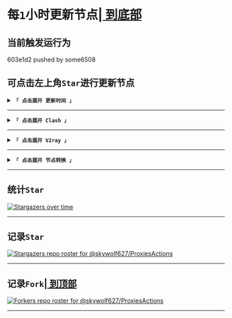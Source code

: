 # <span id="top">每`1`小时更新节点|[	到底部	](#bottom)</span>
## 当前触发运行为
 603e1d2	pushed	by	some6508	
## 可点击左上角`Star`进行更新节点
<details><summary><code><strong>「 点击展开 更新时间 」</strong></code></summary>

****
|最近更新时间|
| :----: |
|2024年02月15日·周4·12点15分09秒.283毫秒|
|下次更新时间|
2024年02月15日·周4·13点15分09秒.286毫秒

</details>

****
<details><summary><code><strong>「 点击展开 Clash 」</strong></code></summary>

****
|	π	|原链接|加速①|加速②|
| :----: | :----: | :----: | :----: |
|	0	|[raw](https://raw.githubusercontent.com/some6508/all/master/cv)|[jsdelivr](https://cdn.jsdelivr.net/gh/some6508/all@master/cv)|[staticdn](https://raw.staticdn.net/some6508/all/master/cv)|
|	1	|[raw](https://raw.githubusercontent.com/some6508/all/master/c)|[jsdelivr](https://cdn.jsdelivr.net/gh/some6508/all@master/c)|[staticdn](https://raw.staticdn.net/some6508/all/master/c)|
|	2	|[raw](https://raw.githubusercontent.com/some6508/all/master/c2)|[jsdelivr](https://cdn.jsdelivr.net/gh/some6508/all@master/c2)|[staticdn](https://raw.staticdn.net/some6508/all/master/c2)|
|	3	|[raw](https://raw.githubusercontent.com/some6508/all/master/c3)|[jsdelivr](https://cdn.jsdelivr.net/gh/some6508/all@master/c3)|[staticdn](https://raw.staticdn.net/some6508/all/master/c3)|
|	4	|[raw](https://raw.githubusercontent.com/some6508/all/master/c4)|[jsdelivr](https://cdn.jsdelivr.net/gh/some6508/all@master/c4)|[staticdn](https://raw.staticdn.net/some6508/all/master/c4)|
|	5	|[raw](https://raw.githubusercontent.com/some6508/all/master/c5)|[jsdelivr](https://cdn.jsdelivr.net/gh/some6508/all@master/c5)|[staticdn](https://raw.staticdn.net/some6508/all/master/c5)|
|	6	|[raw](https://raw.githubusercontent.com/some6508/all/master/c6)|[jsdelivr](https://cdn.jsdelivr.net/gh/some6508/all@master/c6)|[staticdn](https://raw.staticdn.net/some6508/all/master/c6)|
|	7	|[raw](https://raw.githubusercontent.com/some6508/all/master/c7)|[jsdelivr](https://cdn.jsdelivr.net/gh/some6508/all@master/c7)|[staticdn](https://raw.staticdn.net/some6508/all/master/c7)|

****
````
https://raw.githubusercontent.com/some6508/all/master/c
https://raw.githubusercontent.com/some6508/all/master/c2
https://raw.githubusercontent.com/some6508/all/master/c3
https://raw.githubusercontent.com/some6508/all/master/c4
https://raw.githubusercontent.com/some6508/all/master/c5
https://raw.githubusercontent.com/some6508/all/master/c6
https://raw.githubusercontent.com/some6508/all/master/c7
````
</details>

****
<details><summary><code><strong>「 点击展开 V2ray 」</strong></code></summary>

****
|	π	|原链接|加速①|加速②|
| :----: | :----: | :----: | :----: |
|	0	|[raw](https://raw.githubusercontent.com/some6508/all/master/vc)|[jsdelivr](https://cdn.jsdelivr.net/gh/some6508/all@master/vc)|[staticdn](https://raw.staticdn.net/some6508/all/master/vc)|
|	1	|[raw](https://raw.githubusercontent.com/some6508/all/master/v)|[jsdelivr](https://cdn.jsdelivr.net/gh/some6508/all@master/v)|[staticdn](https://raw.staticdn.net/some6508/all/master/v)|
|	2	|[raw](https://raw.githubusercontent.com/some6508/all/master/v2)|[jsdelivr](https://cdn.jsdelivr.net/gh/some6508/all@master/v2)|[staticdn](https://raw.staticdn.net/some6508/all/master/v2)|
|	3	|[raw](https://raw.githubusercontent.com/some6508/all/master/v3)|[jsdelivr](https://cdn.jsdelivr.net/gh/some6508/all@master/v3)|[staticdn](https://raw.staticdn.net/some6508/all/master/v3)|
|	4	|[raw](https://raw.githubusercontent.com/some6508/all/master/v4)|[jsdelivr](https://cdn.jsdelivr.net/gh/some6508/all@master/v4)|[staticdn](https://raw.staticdn.net/some6508/all/master/v4)|
|	5	|[raw](https://raw.githubusercontent.com/some6508/all/master/v5)|[jsdelivr](https://cdn.jsdelivr.net/gh/some6508/all@master/v5)|[staticdn](https://raw.staticdn.net/some6508/all/master/v5)|
|	6	|[raw](https://raw.githubusercontent.com/some6508/all/master/v6)|[jsdelivr](https://cdn.jsdelivr.net/gh/some6508/all@master/v6)|[staticdn](https://raw.staticdn.net/some6508/all/master/v6)|
|	7	|[raw](https://raw.githubusercontent.com/some6508/all/master/v7)|[jsdelivr](https://cdn.jsdelivr.net/gh/some6508/all@master/v7)|[staticdn](https://raw.staticdn.net/some6508/all/master/v7)|
|	8	|[raw](https://raw.githubusercontent.com/some6508/all/master/v8)|[jsdelivr](https://cdn.jsdelivr.net/gh/some6508/all@master/v8)|[staticdn](https://raw.staticdn.net/some6508/all/master/v8)|
|	9	|[raw](https://raw.githubusercontent.com/some6508/all/master/v9)|[jsdelivr](https://cdn.jsdelivr.net/gh/some6508/all@master/v9)|[staticdn](https://raw.staticdn.net/some6508/all/master/v9)|
|	10	|[raw](https://raw.githubusercontent.com/some6508/all/master/v10)|[jsdelivr](https://cdn.jsdelivr.net/gh/some6508/all@master/v10)|[staticdn](https://raw.staticdn.net/some6508/all/master/v10)|
|	11	|[raw](https://raw.githubusercontent.com/some6508/all/master/v11)|[jsdelivr](https://cdn.jsdelivr.net/gh/some6508/all@master/v11)|[staticdn](https://raw.staticdn.net/some6508/all/master/v11)|
|	12	|[raw](https://raw.githubusercontent.com/some6508/all/master/v12)|[jsdelivr](https://cdn.jsdelivr.net/gh/some6508/all@master/v12)|[staticdn](https://raw.staticdn.net/some6508/all/master/v12)|

****
````
https://raw.githubusercontent.com/some6508/all/master/v
https://raw.githubusercontent.com/some6508/all/master/v2
https://raw.githubusercontent.com/some6508/all/master/v3
https://raw.githubusercontent.com/some6508/all/master/v4
https://raw.githubusercontent.com/some6508/all/master/v5
https://raw.githubusercontent.com/some6508/all/master/v6
https://raw.githubusercontent.com/some6508/all/master/v7
https://raw.githubusercontent.com/some6508/all/master/v8
https://raw.githubusercontent.com/some6508/all/master/v9
https://raw.githubusercontent.com/some6508/all/master/v10
https://raw.githubusercontent.com/some6508/all/master/v11
https://raw.githubusercontent.com/some6508/all/master/v12
````
</details>

****
<details><summary><code><strong>「 点击展开 节点转换 」</strong></code></summary>

****
|订阅转换|
| :----: |
|https://sub.v1.mk/|
|http://sub.443.mba/|
|https://bianyuan.xyz/|
|https://acl4ssr-sub.github.io/|
|https://ssc.sihai.gq/|
|https://subs.cycxtit.ga/|
|http://subconver111.coolpage.biz/|

****
````
https://sub.v1.mk/
http://sub.443.mba/
https://bianyuan.xyz/
https://acl4ssr-sub.github.io/
https://ssc.sihai.gq/
https://subs.cycxtit.ga/
http://subconver111.coolpage.biz/

````
</details>

****

## 统计`Star`
[![Stargazers over time](https://starchart.cc/some6508/all.svg)](https://starchart.cc/some6508/all)

****

## 记录`Star`
[![Stargazers repo roster for @skywolf627/ProxiesActions](https://reporoster.com/stars/some6508/all)](https://github.com/some6508/all/stargazers)

****

## <span id="bottom">记录`Fork`|[	到顶部	](#top)</span>
[![Forkers repo roster for @skywolf627/ProxiesActions](https://reporoster.com/forks/some6508/all)](https://github.com/some6508/all/network/members)

****
